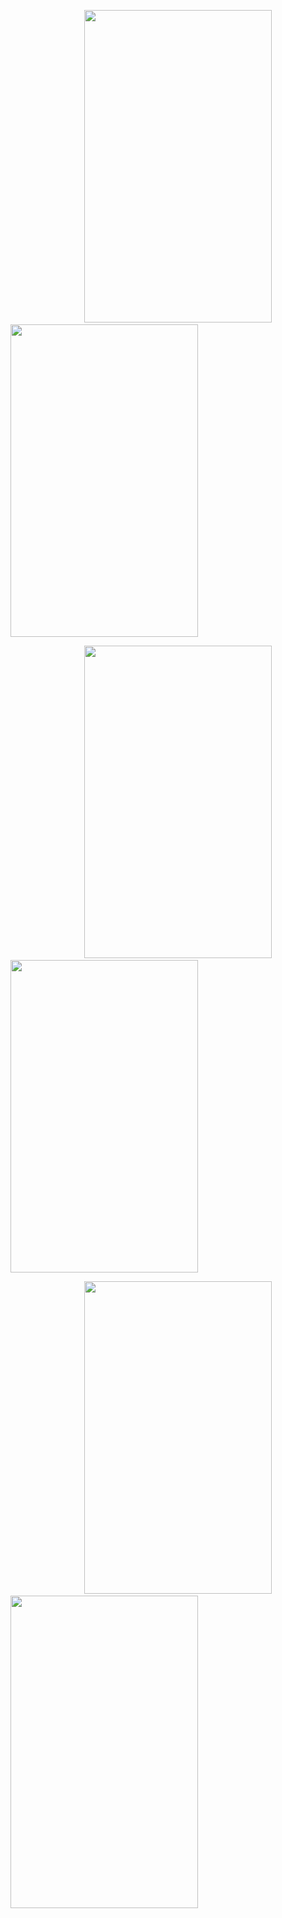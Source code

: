 
&nbsp;&nbsp;&nbsp;&nbsp;&nbsp;&nbsp;&nbsp;&nbsp;&nbsp;&nbsp;&nbsp;&nbsp;&nbsp;&nbsp;&nbsp;&nbsp;&nbsp;&nbsp;&nbsp;&nbsp;&nbsp;&nbsp;&nbsp;&nbsp;&nbsp;&nbsp;&nbsp;&nbsp;&nbsp;&nbsp;<img src="https://user-images.githubusercontent.com/82753592/219847461-54474d11-4d07-4ab2-adcc-2e100352ba9a.jpg" width="300" height="500">&nbsp;&nbsp;&nbsp;&nbsp;&nbsp;&nbsp;&nbsp;&nbsp;<img src="https://user-images.githubusercontent.com/82753592/219847756-09c462a4-7e4b-4ff8-8def-f034c3ed3b2f.jpg" width="300" height="500">

&nbsp;&nbsp;&nbsp;&nbsp;&nbsp;&nbsp;&nbsp;&nbsp;&nbsp;&nbsp;&nbsp;&nbsp;&nbsp;&nbsp;&nbsp;&nbsp;&nbsp;&nbsp;&nbsp;&nbsp;&nbsp;&nbsp;&nbsp;&nbsp;&nbsp;&nbsp;&nbsp;&nbsp;&nbsp;&nbsp;<img src="https://user-images.githubusercontent.com/82753592/219847972-67e77057-1fa3-4680-8efc-5681ce27e918.jpg" width="300" height="500">&nbsp;&nbsp;&nbsp;&nbsp;&nbsp;&nbsp;&nbsp;&nbsp;<img src="https://user-images.githubusercontent.com/82753592/219848308-6bd41de0-247c-4fab-a902-8c6c14458f96.jpg" width="300" height="500">


&nbsp;&nbsp;&nbsp;&nbsp;&nbsp;&nbsp;&nbsp;&nbsp;&nbsp;&nbsp;&nbsp;&nbsp;&nbsp;&nbsp;&nbsp;&nbsp;&nbsp;&nbsp;&nbsp;&nbsp;&nbsp;&nbsp;&nbsp;&nbsp;&nbsp;&nbsp;&nbsp;&nbsp;&nbsp;&nbsp;<img src="https://user-images.githubusercontent.com/82753592/219848371-d7272a4c-f5a5-4e81-8543-225274567533.jpg" width="300" height="500">&nbsp;&nbsp;&nbsp;&nbsp;&nbsp;&nbsp;&nbsp;&nbsp;<img src="https://user-images.githubusercontent.com/82753592/219848438-4a00545a-963c-48d0-89d3-61a7370aa97d.jpg" width="300" height="500">


